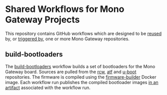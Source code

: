 # Shared Workflows for Mono Gateway Projects

This repository contains GitHub workflows which are designed to be [reused][reusing-workflows] by,
or [triggered by][repository-dispatch], one or more Mono Gateway repositories.

## build-bootloaders

The [build-bootloaders][build-bootloaders] workflow builds a set of bootloaders for the Mono
Gateway board. Sources are pulled from the [rcw][rcw], [atf][atf] and [u-boot][u-boot]
repositories. The firmware is compiled using the [firmware-builder][firmware-builder] Docker
image. Each workflow run publishes the compiled bootloader images [in an artifact][artifacts]
associated with the workflow run.

[artifacts]: https://docs.github.com/en/actions/writing-workflows/choosing-what-your-workflow-does/storing-and-sharing-data-from-a-workflow
[atf]: https://github.com/dvnrrs-mono/atf
[build-bootloaders]: ./.github/workflows/build-bootloaders.yml
[firmware-builder]: https://github.com/dvnrrs-mono/firmware-builder
[rcw]: https://github.com/dvnrrs-mono/rcw
[repository-dispatch]: https://docs.github.com/en/actions/writing-workflows/choosing-when-your-workflow-runs/events-that-trigger-workflows#repository_dispatch
[reusing-workflows]: https://docs.github.com/en/actions/sharing-automations/reusing-workflows
[u-boot]: https://github.com/dvnrrs-mono/u-boot
